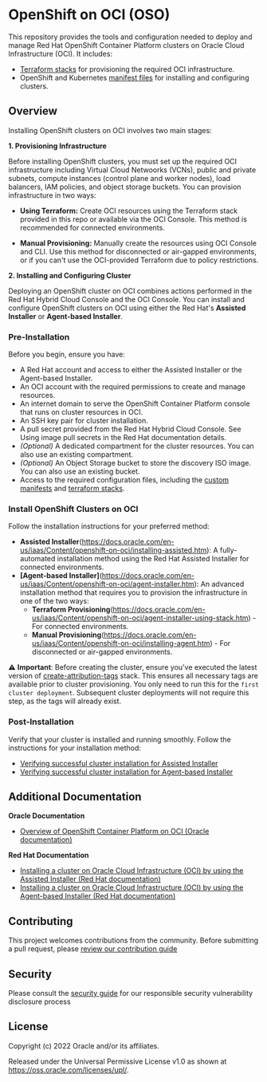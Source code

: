 # OpenShift on OCI (OSO)

This repository provides the tools and configuration needed to deploy and manage Red Hat OpenShift Container Platform clusters on Oracle Cloud Infrastructure (OCI). It includes:

* [Terraform stacks](/terraform-stacks/README.md) for provisioning the required OCI infrastructure.
* OpenShift and Kubernetes [manifest files](/custom_manifests/README.md) for installing and configuring clusters.

## Overview

Installing OpenShift clusters on OCI involves two main stages:

**1. Provisioning Infrastructure**

Before installing OpenShift clusters, you must set up the required OCI infrastructure including Virtual Cloud Netwoorks (VCNs), public and private subnets, compute instances (control plane and worker nodes), load balancers, IAM policies, and object storage buckets. You can provision infrastructure in two ways:

* **Using Terraform:** Create OCI resources using the Terraform stack provided in this repo or available via the OCI Console. This method is recommended for connected environments.

* **Manual Provisioning:** Manually create the resources using OCI Console and CLI. Use this method for disconnected or air-gapped environments, or if you can't use the OCI-provided Terraform due to policy restrictions.

**2. Installing and Configuring Cluster**

Deploying an OpenShift cluster on OCI combines actions performed in the Red Hat Hybrid Cloud Console and the OCI Console. You can install and configure OpenShift clusters on OCI using either the Red Hat's **Assisted Installer** or **Agent-based Installer**.


### Pre-Installation

Before you begin, ensure you have: 

- A Red Hat account and access to either the Assisted Installer or the Agent-based Installer.
- An OCI account with the required permissions to create and manage resources.
- An internet domain to serve the OpenShift Container Platform console that runs on cluster resources in OCI.
- An SSH key pair for cluster installation.
- A pull secret provided from the Red Hat Hybrid Cloud Console. See Using image pull secrets in the Red Hat documentation details.
- *(Optional)* A dedicated compartment for the cluster resources. You can also use an existing compartment.
- *(Optional)* An Object Storage bucket to store the discovery ISO image. You can also use an existing bucket.
- Access to the required configuration files, including the [custom manifests](https://github.com/oracle-quickstart/oci-openshift/tree/main/custom_manifests) and [terraform stacks](https://github.com/oracle-quickstart/oci-openshift/tree/main/terraform-stacks).

### Install OpenShift Clusters on OCI

Follow the installation instructions for your preferred method:

- **Assisted Installer**(https://docs.oracle.com/en-us/iaas/Content/openshift-on-oci/installing-assisted.htm): A fully-automated installation method using the Red Hat Assisted Installer for connected environments.
- **[Agent-based Installer]**(https://docs.oracle.com/en-us/iaas/Content/openshift-on-oci/agent-installer.htm): An advanced installation method that requires you to provision the infrastructure in one of the two ways:   
  - **Terraform Provisioning**(https://docs.oracle.com/en-us/iaas/Content/openshift-on-oci/agent-installer-using-stack.htm) - For connected environments.
  - **Manual Provisioning**(https://docs.oracle.com/en-us/iaas/Content/openshift-on-oci/installing-agent.htm) - For disconnected or air-gapped environments.

⚠️ **Important**: Before creating the cluster, ensure you've executed the latest version of [create-attribution-tags](https://github.com/oracle-quickstart/oci-openshift/tree/main/terraform-stacks/create-resource-attribution-tags) stack. This ensures all necessary tags are available prior to cluster provisioning. You only need to run this for the `first cluster deployment`. Subsequent cluster deployments will not require this step, as the tags will already exist.

### Post-Installation

 Verify that your cluster is installed and running smoothly. Follow the instructions for your installation method:

 - [Verifying successful cluster installation for Assisted Installer](https://docs.redhat.com/en/documentation/openshift_container_platform/4.17/html/installing_on_oci/installing-oci-assisted-installer#verifying-cluster-install-ai-oci_installing-oci-assisted-installer)
 - [Verifying successful cluster installation for Agent-based Installer](https://docs.redhat.com/en/documentation/openshift_container_platform/4.17/html/installing_on_oci/installing-oci-assisted-installer#verifying-cluster-install-ai-oci_installing-oci-assisted-installer)


## Additional Documentation
**Oracle Documentation**
- [Overview of OpenShift Container Platform on OCI (Oracle documentation)](https://docs.oracle.com/en-us/iaas/Content/openshift-on-oci/overview.htm)

**Red Hat Documentation**
- [Installing a cluster on Oracle Cloud Infrastructure (OCI) by using the Assisted Installer (Red Hat documentation)](https://docs.openshift.com/container-platform/latest/installing/installing_oci/installing-oci-assisted-installer.html)
- [Installing a cluster on Oracle Cloud Infrastructure (OCI) by using the Agent-based Installer (Red Hat documentation)](https://docs.openshift.com/container-platform/latest/installing/installing_oci/installing-oci-agent-based-installer.html)

## Contributing

This project welcomes contributions from the community. Before submitting a pull request, please [review our contribution guide](./CONTRIBUTING.md)

## Security

Please consult the [security guide](./SECURITY.md) for our responsible security vulnerability disclosure process

## License

Copyright (c) 2022 Oracle and/or its affiliates.

Released under the Universal Permissive License v1.0 as shown at
<https://oss.oracle.com/licenses/upl/>.
